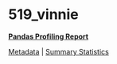 # 519_vinnie

[**Pandas Profiling Report**](https://epistasislab.github.io/pmlb/profile/519_vinnie.html)

[Metadata](metadata.yaml) | [Summary Statistics](summary_stats.tsv)

